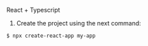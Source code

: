 React + Typescript

1. Create the project using the next command:
```
$ npx create-react-app my-app
```
